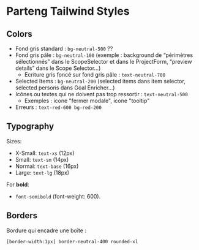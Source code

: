 # Parteng Tailwind Styles

## Colors

- Fond gris standard : `bg-neutral-500` ??
- Fond gris pâle : `bg-neutral-100` (exemple : background de “périmètres sélectionnés” dans le ScopeSelector et dans le ProjectForm, “preview details” dans le Scope Selector…)
  - Ecriture gris foncé sur fond gris pâle : `text-neutral-700`
- Selected Items : `bg-neutral-200` (selected items dans item selector, selected persons dans Goal Enricher...)
- Icônes ou textes qui ne doivent pas trop ressortir : `text-neutral-500`
  - Exemples : icone "fermer modale", icone "tooltip"
- Erreurs : `text-red-600 bg-red-200`

## Typography

Sizes:

- X-Small: `text-xs` (12px)
- Small: `text-sm` (14px)
- Normal: `text-base` (16px)
- Large: `text-lg` (18px)

For **bold**:

- `font-semibold` (font-weight: 600).

## Borders

Bordure qui encadre une boîte :

`[border-width:1px] border-neutral-400 rounded-xl`
